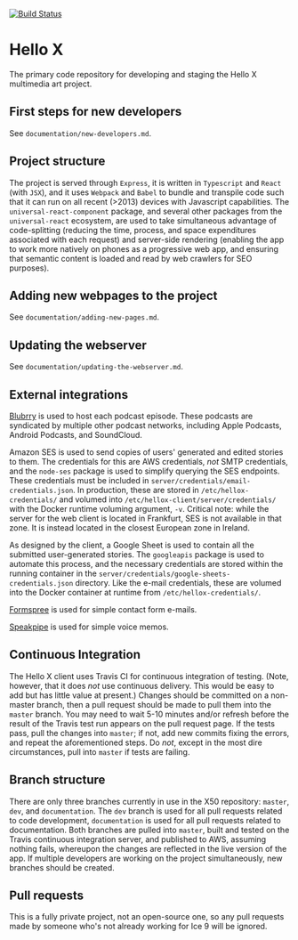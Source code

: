 [![Build Status](https://travis-ci.org/ice-nine-as/hellox-client.svg?branch=master)](https://travis-ci.org/ice-nine-as/hellox-client)

# Hello X

The primary code repository for developing and staging the Hello X multimedia art project.

## First steps for new developers

See `documentation/new-developers.md`.

## Project structure

The project is served through `Express`, it is written in `Typescript` and `React` (with `JSX`), and it uses `Webpack` and `Babel` to bundle and transpile code such that it can run on all recent (>2013) devices with Javascript capabilities. The `universal-react-component` package, and several other packages from the `universal-react` ecosystem, are used to take simultaneous advantage of code-splitting (reducing the time, process, and space expenditures associated with each request) and server-side rendering (enabling the app to work more natively on phones as a progressive web app, and ensuring that semantic content is loaded and read by web crawlers for SEO purposes).

## Adding new webpages to the project

See `documentation/adding-new-pages.md`.

## Updating the webserver

See `documentation/updating-the-webserver.md`.

## External integrations

[Blubrry](https://www.blubrry.com/) is used to host each podcast episode. These podcasts are syndicated by multiple other podcast networks, including Apple Podcasts, Android Podcasts, and SoundCloud.

Amazon SES is used to send copies of users' generated and edited stories to them. The credentials for this are AWS credentials, *not* SMTP credentials, and the `node-ses` package is used to simplify querying the SES endpoints. These credentials must be included in `server/credentials/email-credentials.json`. In production, these are stored in `/etc/hellox-credentials/` and volumed into `/etc/hellox-client/server/credentials/` with the Docker runtime voluming argument, `-v`. Critical note: while the server for the web client is located in Frankfurt, SES is not available in that zone. It is instead located in the closest European zone in Ireland.

As designed by the client, a Google Sheet is used to contain all the submitted user-generated stories. The `googleapis` package is used to automate this process, and the necessary credentials are stored within the running container in the `server/credentials/google-sheets-credentials.json` directory. Like the e-mail credentials, these are volumed into the Docker container at runtime from `/etc/hellox-credentials/`.

[Formspree](https://formspree.io/) is used for simple contact form e-mails.

[Speakpipe](https://speakpipe.com) is used for simple voice memos.

## Continuous Integration

The Hello X client uses Travis CI for continuous integration of testing. (Note, however, that it does *not* use continuous delivery. This would be easy to add but has little value at present.) Changes should be committed on a non-master branch,
then a pull request should be made to pull them into the `master` branch. You may need to wait 5-10 minutes and/or refresh before the result of the Travis test run appears on the pull request page. If the tests pass, pull the changes into `master`; if not, add new commits fixing the errors, and repeat the aforementioned steps. Do *not*, except in the most dire circumstances, pull into `master` if tests are failing. 

## Branch structure

There are only three branches currently in use in the X50 repository: `master`, `dev`, and `documentation`. The `dev` branch is used for all pull requests related to code development, `documentation` is used for all pull requests related to documentation. Both branches are pulled into `master`, built and tested on the Travis continuous integration server, and published to AWS, assuming nothing fails, whereupon the changes are reflected in the live version of the app. If multiple developers are working on the project simultaneously, new branches should be created.

## Pull requests

This is a fully private project, not an open-source one, so any pull requests made by someone who's not already working for Ice 9 will be ignored.
